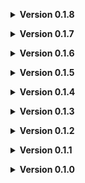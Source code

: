 **<details><summary>Version 0.1.8</summary>**

* Fixed sounds playing everywhere

</details>

**<details><summary>Version 0.1.7</summary>**

* Fixed splashing sounds playing outside of the facility if teleporting from a fire escape while standing in water
* Reduced the volume on splashing sounds
* Fixed fire escape teleport triggers not properly aligned to the doors
* Added controlling the Min and Max scale applied to the dungeon generation. Defaults to 1.0

</details>

**<details><summary>Version 0.1.6</summary>**

* Hopeful fix for the console spam

</details>

**<details><summary>Version 0.1.5</summary>**

* Fix for incorrect LethalLevelLoader version in the manifest

</details>

**<details><summary>Version 0.1.4</summary>**

* Thunderstore Release

</details>

**<details><summary>Version 0.1.3</summary>**

* Initial Thunderstore release
* Now using Lethal Level Loader
* Highly customizable settings for which moons to show Pool Rooms
* First appearance dungeon music
* General Tweaks and fixes

</details>

**<details><summary>Version 0.1.2</summary>**

* Sauna room end cap room will show up off of locker rooms
* The apparatus room will always have doors to it giving an even higher chance of a locked door
* More tweaks to the generation

</details>

**<details><summary>Version 0.1.1</summary>**

* Pit fall / Mechanical room now has geometry and a proper skill testing jump to make. No textures yet but they are coming.
* General tuning to try and push the fire exit more into the level

</details>

**<details><summary>Version 0.1.0</summary>**

* The plugin has reached a pretty far stage of development and just needs polish now.
* Added player water interaction. As the player moves through water rooms they make splashes and wading sounds and particles to show their movement.
* Numerous bug fixes and improvements during testing
* Added lockers to blocked paths in the pump room. The room itself is getting an art pass next.

</details>
